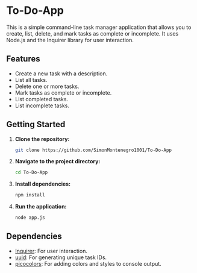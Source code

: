 # To-Do-App

This is a simple command-line task manager application that allows you to create, list, delete, and mark tasks as complete or incomplete. It uses Node.js and the Inquirer library for user interaction.

## Features

- Create a new task with a description.
- List all tasks.
- Delete one or more tasks.
- Mark tasks as complete or incomplete.
- List completed tasks.
- List incomplete tasks.

## Getting Started

1. **Clone the repository:**

    ```sh
   git clone https://github.com/SimonMontenegro1001/To-Do-App

2. **Navigate to the project directory:**

    ```sh 
    cd To-Do-App
3. **Install dependencies:**

    ```sh
    npm install
4. **Run the application:**

    ```sh 
    node app.js
## Dependencies
- [Inquirer](https://www.npmjs.com/package/inquirer): For user interaction.
- [uuid](https://www.npmjs.com/package/uuid): For generating unique task IDs.
- [picocolors](https://www.npmjs.com/package/picocolors): For adding colors and styles to console output.
